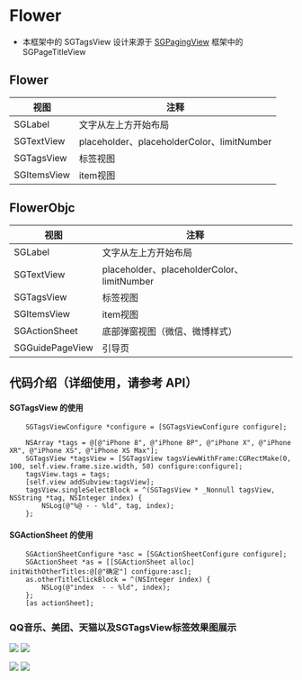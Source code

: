 # Flower


* 本框架中的 SGTagsView 设计来源于 [SGPagingView](https://github.com/kingsic/SGPagingView) 框架中的 SGPageTitleView


## Flower
|视图|注释|
|----|-----|
|SGLabel|文字从左上方开始布局
|SGTextView|placeholder、placeholderColor、limitNumber
|SGTagsView|标签视图
|SGItemsView|item视图


## FlowerObjc
|视图|注释|
|----|-----|
|SGLabel|文字从左上方开始布局
|SGTextView|placeholder、placeholderColor、limitNumber
|SGTagsView|标签视图
|SGItemsView|item视图
|SGActionSheet|底部弹窗视图（微信、微博样式）
|SGGuidePageView|引导页


## 代码介绍（详细使用，请参考 API）
#### SGTagsView 的使用
``` 
    SGTagsViewConfigure *configure = [SGTagsViewConfigure configure];

    NSArray *tags = @[@"iPhone 8", @"iPhone 8P", @"iPhone X", @"iPhone XR", @"iPhone XS", @"iPhone XS Max"];
    SGTagsView *tagsView = [SGTagsView tagsViewWithFrame:CGRectMake(0, 100, self.view.frame.size.width, 50) configure:configure];
    tagsView.tags = tags;
    [self.view addSubview:tagsView];
    tagsView.singleSelectBlock = ^(SGTagsView * _Nonnull tagsView, NSString *tag, NSInteger index) {
        NSLog(@"%@ - - %ld", tag, index);
    };
```

#### SGActionSheet 的使用
``` 
    SGActionSheetConfigure *asc = [SGActionSheetConfigure configure];
    SGActionSheet *as = [[SGActionSheet alloc] initWithOtherTitles:@[@"确定"] configure:asc];
    as.otherTitleClickBlock = ^(NSInteger index) {
        NSLog(@"index  - - %ld", index);
    };
    [as actionSheet];
```


### QQ音乐、美团、天猫以及SGTagsView标签效果图展示<br>
![](https://github.com/kingsic/Useless/blob/master/SGRichView/SGTagsView_QQ.png)      ![](https://github.com/kingsic/Useless/blob/master/SGRichView/SGTagsView_MT.png)

![](https://github.com/kingsic/Useless/blob/master/SGRichView/SGTagsView_Tmall.png)      ![](https://github.com/kingsic/Useless/blob/master/SGRichView/SGTagsView_mine.png)
